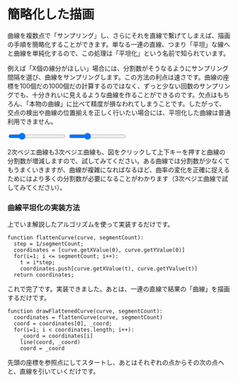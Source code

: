 # 簡略化した描画

曲線を複数点で「サンプリング」し、さらにそれを直線で繫げてしまえば、描画の手順を簡略化することができます。単なる一連の直線、つまり「平坦」な線へと曲線を単純化するので、この処理は「平坦化」という名前で知られています。

例えば「X個の線分がほしい」場合には、分割数がそうなるようにサンプリング間隔を選び、曲線をサンプリングします。この方法の利点は速さです。曲線の座標を100個だの1000個だの計算するのではなく、ずっと少ない回数のサンプリングでも、十分きれいに見えるような曲線を作ることができるのです。欠点はもちろん、「本物の曲線」に比べて精度が損なわれてしまうことです。したがって、交点の検出や曲線の位置揃えを正しく行いたい場合には、平坦化した曲線は普通利用できません。

<div class="figure">
  <graphics-element title="2次ベジエ曲線の平坦化" src="./flatten.js" data-type="quadratic">
    <input type="range" min="1" max="16" step="1" value="4" class="slide-control">
  </graphics-element>

  <graphics-element title="3次ベジエ曲線の平坦化" src="./flatten.js" data-type="cubic">
    <input type="range" min="1" max="24" step="1" value="8" class="slide-control">
  </graphics-element>
</div>

2次ベジエ曲線も3次ベジエ曲線も、図をクリックして上下キーを押すと曲線の分割数が増減しますので、試してみてください。ある曲線では分割数が少なくてもうまくいきますが、曲線が複雑になればなるほど、曲率の変化を正確に捉えるためにはより多くの分割数が必要になることがわかります（3次ベジエ曲線で試してみてください）。

<div class="howtocode">

### 曲線平坦化の実装方法

上でいま解説したアルゴリズムを使って実装するだけです。

```
function flattenCurve(curve, segmentCount):
  step = 1/segmentCount;
  coordinates = [curve.getXValue(0), curve.getYValue(0)]
  for(i=1; i <= segmentCount; i++):
    t = i*step;
    coordinates.push[curve.getXValue(t), curve.getYValue(t)]
  return coordinates;
```

これで完了です。実装できました。あとは、一連の直線で結果の「曲線」を描画するだけです。

```
function drawFlattenedCurve(curve, segmentCount):
  coordinates = flattenCurve(curve, segmentCount)
  coord = coordinates[0], _coord;
  for(i=1; i < coordinates.length; i++):
    _coord = coordinates[i]
    line(coord, _coord)
    coord = _coord
```

先頭の座標を参照点にしてスタートし、あとはそれぞれの点からその次の点へと、直線を引いていくだけです。

</div>
